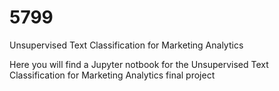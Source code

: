 # 5799
Unsupervised Text Classification for Marketing Analytics

Here you will find a Jupyter notbook for the Unsupervised Text Classification for Marketing Analytics final project
